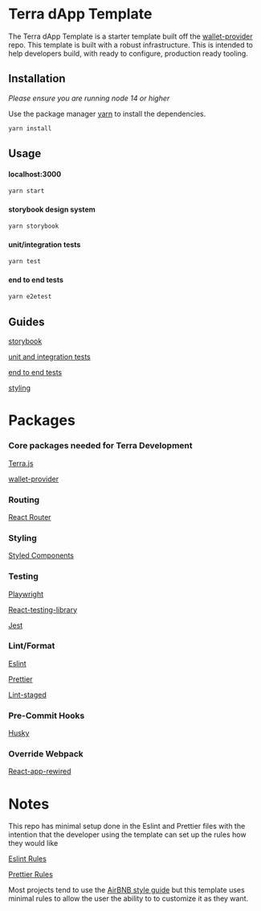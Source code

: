 # Terra dApp Template

The Terra dApp Template is a starter template built off the [wallet-provider](https://github.com/terra-money/wallet-provider/tree/main/templates/create-react-app) repo. This template is built with a robust infrastructure. This is intended to help developers build, with ready to configure, production ready tooling.

## Installation

_Please ensure you are running node 14 or higher_

Use the package manager [yarn](https://yarnpkg.com/) to install the dependencies.

```bash
yarn install
```

## Usage

#### localhost:3000

```bash
yarn start
```

#### storybook design system

```bash
yarn storybook
```

#### unit/integration tests

```bash
yarn test
```

#### end to end tests

```bash
yarn e2etest
```

## Guides

[storybook](docs/storybook.md)

[unit and integration tests](docs/unit_integration_testing.md)

[end to end tests](docs/end_to_end_testing.md)

[styling](docs/styling.md)

# Packages

### Core packages needed for Terra Development

[Terra.js](https://terra-money.github.io/terra.js/)

[wallet-provider](https://github.com/terra-money/wallet-provider)

### Routing

[React Router](https://reactrouter.com/)

### Styling

[Styled Components](https://styled-components.com/)

### Testing

[Playwright](https://playwright.dev/)

[React-testing-library](https://testing-library.com/docs/react-testing-library/intro)

[Jest](https://jestjs.io/)

### Lint/Format

[Eslint](https://eslint.org/)

[Prettier](https://prettier.io/)

[Lint-staged](https://github.com/okonet/lint-staged)

### Pre-Commit Hooks

[Husky](https://typicode.github.io/husky/#/)

### Override Webpack

[React-app-rewired](https://github.com/timarney/react-app-rewired)

# Notes

This repo has minimal setup done in the Eslint and Prettier files with the intention that the developer using the template can set up the rules how they would like

[Eslint Rules](https://eslint.org/docs/developer-guide/working-with-rules)

[Prettier Rules](https://prettier.io/docs/en/options.html)

Most projects tend to use the [AirBNB style guide](https://github.com/airbnb/javascript) but this template uses minimal rules to allow the user the ability to to customize it as they want.
